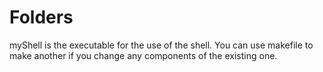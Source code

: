 # Folders

myShell is the executable for the use of the shell.
You can use makefile to make another if you change any components of the existing one.
